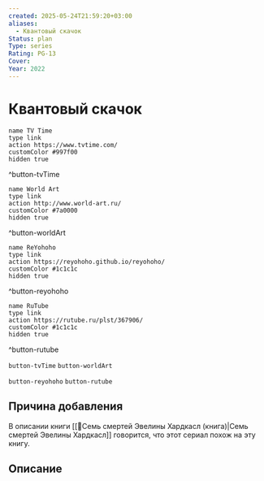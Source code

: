 ```yaml
---
created: 2025-05-24T21:59:20+03:00
aliases:
  - Квантовый скачок
Status: plan
Type: series
Rating: PG-13
Cover:
Year: 2022
---
```


# Квантовый скачок




```button
name TV Time
type link
action https://www.tvtime.com/
customColor #997f00
hidden true
```
^button-tvTime

```button
name World Art
type link
action http://www.world-art.ru/
customColor #7a0000
hidden true
```
^button-worldArt

```button
name ReYohoho
type link
action https://reyohoho.github.io/reyohoho/
customColor #1c1c1c
hidden true
```
^button-reyohoho

```button
name RuTube
type link
action https://rutube.ru/plst/367906/
customColor #1c1c1c
hidden true
```
^button-rutube


`button-tvTime` `button-worldArt`

`button-reyohoho` `button-rutube`

## Причина добавления

В описании книги [[📘Семь смертей Эвелины Хардкасл (книга)|Семь смертей Эвелины Хардкасл]] говорится, что этот сериал похож на эту книгу.


## Описание



